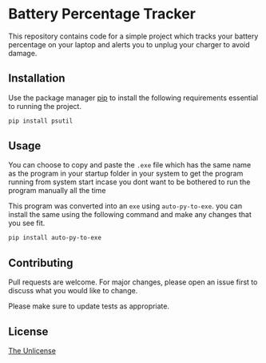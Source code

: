 # Battery Percentage Tracker

This repository contains code for a simple project which tracks your battery percentage on your laptop and alerts you to unplug your charger to avoid damage.


## Installation

Use the package manager [pip](https://pip.pypa.io/en/stable/) to install the following requirements essential to running the project.

```bash
pip install psutil
```
## Usage

You can choose to copy and paste the `.exe` file which has the same name as the program in your startup folder in your system to get the program running from system start incase you dont want to be bothered to run the program manually all the time

This program was converted into an `exe` using `auto-py-to-exe`. you can install the same using the following command and make any changes that you see fit.

```bash
pip install auto-py-to-exe
```


## Contributing
Pull requests are welcome. For major changes, please open an issue first to discuss what you would like to change.

Please make sure to update tests as appropriate.

## License
[The Unlicense ](https://choosealicense.com/licenses/unlicense/)
